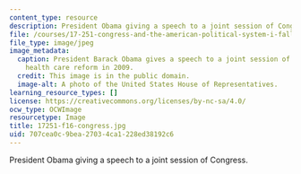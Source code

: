 ```yaml
---
content_type: resource
description: President Obama giving a speech to a joint session of Congress.
file: /courses/17-251-congress-and-the-american-political-system-i-fall-2016/707cea0c9bea27034ca1228ed38192c6_17251-f16-congress.jpg
file_type: image/jpeg
image_metadata:
  caption: President Barack Obama gives a speech to a joint session of Congress regarding
    health care reform in 2009.
  credit: This image is in the public domain.
  image-alt: A photo of the United States House of Representatives.
learning_resource_types: []
license: https://creativecommons.org/licenses/by-nc-sa/4.0/
ocw_type: OCWImage
resourcetype: Image
title: 17251-f16-congress.jpg
uid: 707cea0c-9bea-2703-4ca1-228ed38192c6
---
```

President Obama giving a speech to a joint session of Congress.